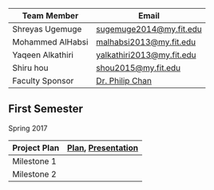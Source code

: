 |Team Member|Email|
|---|---|
| Shreyas Ugemuge | sugemuge2014@my.fit.edu |
| Mohammed AlHabsi | malhabsi2013@my.fit.edu |
| Yaqeen Alkathiri | yalkathiri2013@my.fit.edu |
| Shiru hou | shou2015@my.fit.edu |
|Faculty Sponsor |[Dr. Philip Chan](http://cs.fit.edu/~pkc/)|


## First Semester
Spring 2017 <br>

|Project Plan |[Plan](), [Presentation]() |
|---|---|
|Milestone 1| |
|Milestone 2| |



